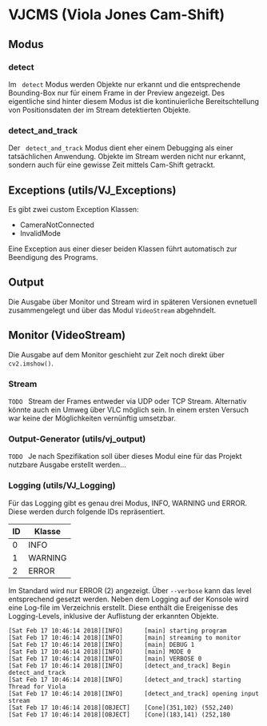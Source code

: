 # VJCMS (Viola Jones Cam-Shift)

## Modus

### detect

Im ``` detect``` Modus werden Objekte nur erkannt und die entsprechende Bounding-Box nur für einem Frame in der Preview angezeigt. Des eigentliche sind hinter diesem Modus ist die kontinuierliche Bereitschtellung von Positionsdaten der im Stream detektierten Objekte.

### detect_and_track

Der ``` detect_and_track``` Modus dient eher einem Debugging als einer tatsächlichen Anwendung. Objekte im Stream werden nicht nur erkannt, sondern auch für eine gewisse Zeit mittels Cam-Shift getrackt.

## Exceptions (utils/VJ_Exceptions)

Es gibt zwei custom Exception Klassen:
- CameraNotConnected
- InvalidMode

Eine Exception aus einer dieser beiden Klassen führt automatisch zur Beendigung des Programs.
## Output
Die Ausgabe über Monitor und Stream wird in späteren Versionen evnetuell zusammengelegt und über das Modul `VideoStream` abgehndelt.
## Monitor (VideoStream)

Die Ausgabe auf dem Monitor geschieht zur Zeit noch direkt über `cv2.imshow()`.


### Stream

`TODO ` Stream der Frames entweder via UDP oder TCP Stream. Alternativ könnte auch ein Umweg über VLC möglich sein. In einem ersten Versuch war keine der Möglichkeiten vernünftig umsetzbar.

### Output-Generator (utils/vj_output)

`TODO ` Je nach Spezifikation soll über dieses Modul eine für das Projekt nutzbare Ausgabe erstellt werden...

### Logging (utils/VJ_Logging)

Für das Logging gibt es genau drei Modus, INFO, WARNING und ERROR. Diese werden durch folgende IDs repräsentiert.

| ID | Klasse|
|---|---|
| 0 | INFO|
| 1 | WARNING |
| 2 | ERROR |

Im Standard wird nur ERROR (2) angezeigt. Über `--verbose` kann das level entsprechend gesetzt werden.
Neben dem Logging auf der Konsole wird eine Log-file im Verzeichnis erstellt. Diese enthält die Ereigenisse des Logging-Levels, inklusive der Auflistung der erkannten Objekte.

```
[Sat Feb 17 10:46:14 2018][INFO]      [main] starting program
[Sat Feb 17 10:46:14 2018][INFO]      [main] streaming to monitor
[Sat Feb 17 10:46:14 2018][INFO]      [main] DEBUG 1
[Sat Feb 17 10:46:14 2018][INFO]      [main] MODE 0
[Sat Feb 17 10:46:14 2018][INFO]      [main] VERBOSE 0
[Sat Feb 17 10:46:14 2018][INFO]      [detect_and_track] Begin detect_and_track
[Sat Feb 17 10:46:14 2018][INFO]      [detect_and_track] starting Thread for Viola
[Sat Feb 17 10:46:14 2018][INFO]      [detect_and_track] opening input stream
[Sat Feb 17 10:46:14 2018][OBJECT]    [Cone](351,102) (552,240)
[Sat Feb 17 10:46:14 2018][OBJECT]    [Cone](183,141) (252,180
```
